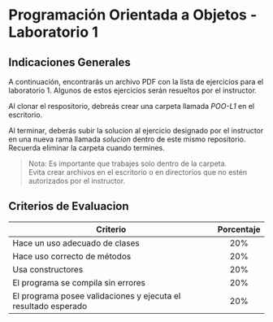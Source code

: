 # Programación Orientada a Objetos - Laboratorio 1

## Indicaciones Generales
A continuación, encontrarás un archivo PDF con la lista de ejercicios para el laboratorio 1. Algunos de estos ejercicios serán resueltos por el instructor.

Al clonar el respositorio, debreás crear una carpeta llamada _POO-L1_ en el escritorio.

Al terminar, deberás subir la solucion al ejercicio designado por el instructor en una nueva rama llamada _solucion_ dentro de este mismo repositorio. Recuerda eliminar la carpeta cuando termines. 

> Nota: Es importante que trabajes solo dentro de la carpeta.   
> Evita crear archivos en el escritorio o en directorios que no estén autorizados por el instructor.

## Criterios de Evaluacion

| **Criterio**                                                   | **Porcentaje** |
|----------------------------------------------------------------|:--------------:|
| Hace un uso adecuado de clases                                 |       20%      |
| Hace uso correcto de métodos                                   |       20%      |
| Usa constructores                                              |       20%      |
| El programa se compila sin errores                             |       20%      |
| El programa posee validaciones y ejecuta el resultado esperado |       20%      |
